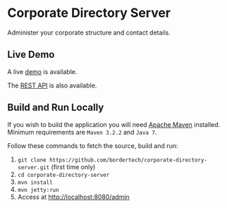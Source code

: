 # Corporate Directory Server
Administer your corporate structure and contact details.

## Live Demo
A live [demo](http://bordertech-corpdir.herokuapp.com/admin) is available.

The [REST API](http://bordertech-corpdir.herokuapp.com/swagger-ui/index.html?url=/api/swagger) is also available.

## Build and Run Locally
If you wish to build the application you will need [Apache Maven](https://maven.apache.org/) installed. Minimum requirements are `Maven 3.2.2` and `Java 7`.

Follow these commands to fetch the source, build and run:

1. `git clone https://github.com/bordertech/corporate-directory-server.git` (first time only)
2. `cd corporate-directory-server`
3. `mvn install`
4. `mvn jetty:run`
5.  Access at [http://localhost:8080/admin](http://localhost:8080/admin)
